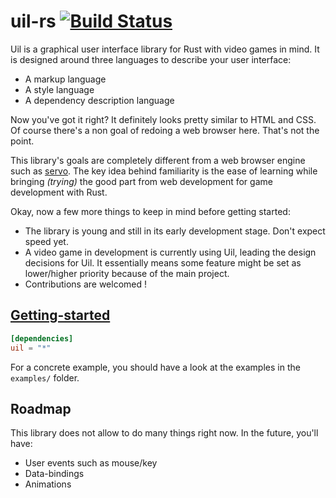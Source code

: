 # uil-rs [![Build Status](https://travis-ci.org/uil-lang/uil-rs.svg?branch=master)](https://travis-ci.org/uil-lang/uil-rs)

Uil is a graphical user interface library for Rust with video games in mind.
It is designed around three languages to describe your user interface:

 * A markup language
 * A style language
 * A dependency description language

Now you've got it right? It definitely looks pretty similar to HTML and CSS.
Of course there's a non goal of redoing a web browser here. That's not the point.

This library's goals are completely different from a web browser engine such as [servo](https://github.com/servo/servo).
The key idea behind familiarity is the ease of learning while bringing *(trying)* the good part
from web development for game development with Rust.

Okay, now a few more things to keep in mind before getting started:

* The library is young and still in its early development stage. Don't expect speed yet.
* A video game in development is currently using Uil, leading the design decisions for Uil.
  It essentially means some feature might be set as lower/higher priority because of the main project.
* Contributions are welcomed !

## [Getting-started](http://uil-lang.github.io)

```toml
[dependencies]
uil = "*"
```

For a concrete example, you should have a look at the examples in the `examples/` folder.

## Roadmap

This library does not allow to do many things right now. In the future, you'll have:

  * User events such as mouse/key
  * Data-bindings
  * Animations
